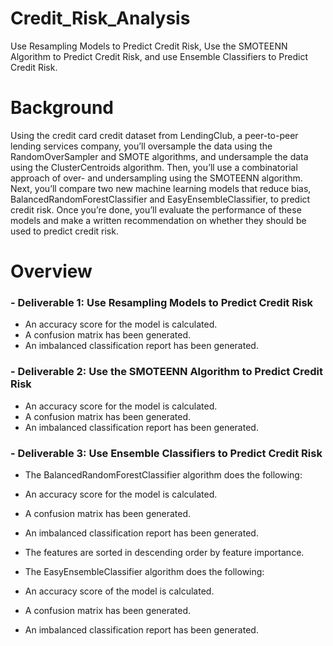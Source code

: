 # Credit_Risk_Analysis
Use Resampling Models to Predict Credit Risk, Use the SMOTEENN Algorithm to Predict Credit Risk, and use Ensemble Classifiers to Predict Credit Risk.

# Background
Using the credit card credit dataset from LendingClub, a peer-to-peer lending services company, you’ll oversample the data using the RandomOverSampler and SMOTE algorithms, and undersample the data using the ClusterCentroids algorithm. Then, you’ll use a combinatorial approach of over- and undersampling using the SMOTEENN algorithm. Next, you’ll compare two new machine learning models that reduce bias, BalancedRandomForestClassifier and EasyEnsembleClassifier, to predict credit risk. Once you’re done, you’ll evaluate the performance of these models and make a written recommendation on whether they should be used to predict credit risk.

# Overview
### - Deliverable 1: Use Resampling Models to Predict Credit Risk
 - An accuracy score for the model is calculated.
 - A confusion matrix has been generated.
 - An imbalanced classification report has been generated.


### - Deliverable 2: Use the SMOTEENN Algorithm to Predict Credit Risk
 - An accuracy score for the model is calculated.
 - A confusion matrix has been generated.
 - An imbalanced classification report has been generated.


### - Deliverable 3: Use Ensemble Classifiers to Predict Credit Risk
 - The BalancedRandomForestClassifier algorithm does the following:
  - An accuracy score for the model is calculated.
  - A confusion matrix has been generated.
  - An imbalanced classification report has been generated.
  - The features are sorted in descending order by feature importance.
  
 - The EasyEnsembleClassifier algorithm does the following:
  - An accuracy score of the model is calculated.
  - A confusion matrix has been generated.
  - An imbalanced classification report has been generated.
